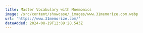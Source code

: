 ```yaml
---
title: Master Vocabulary with Mnemonics
image: /src/content/showcase/_images/www.31memorize.com.webp
url: 'https://www.31memorize.com/'
dateAdded: 2024-08-19T12:09:28.543Z
---
```


